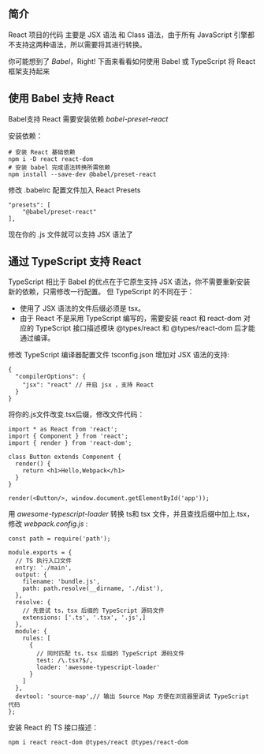 ## 简介

React 项目的代码 主要是 JSX 语法 和 Class 语法，由于所有 JavaScript 引擎都不支持这两种语法，所以需要将其进行转换。

你可能想到了 *Babel*，Right! 下面来看看如何使用 Babel 或 TypeScript 将 React 框架支持起来


## 使用 Babel 支持 React

Babel支持 React 需要安装依赖 *babel-preset-react* 

安装依赖：

```
# 安装 React 基础依赖
npm i -D react react-dom
# 安装 babel 完成语法转换所需依赖
npm install --save-dev @babel/preset-react
```

修改 .babelrc 配置文件加入 React Presets

```
"presets": [
    "@babel/preset-react"
],
```

现在你的 .js 文件就可以支持 JSX 语法了


## 通过 TypeScript 支持 React

TypeScript 相比于 Babel 的优点在于它原生支持 JSX 语法，你不需要重新安装新的依赖，只需修改一行配置。 但 TypeScript 的不同在于：

* 使用了 JSX 语法的文件后缀必须是 tsx。
* 由于 React 不是采用 TypeScript 编写的，需要安装 react 和 react-dom 对应的 TypeScript 接口描述模块 @types/react 和 @types/react-dom 后才能通过编译。

修改 TypeScript 编译器配置文件 tsconfig.json 增加对 JSX 语法的支持:

```
{
  "compilerOptions": {
    "jsx": "react" // 开启 jsx ，支持 React
  }
}
```

将你的.js文件改变.tsx后缀，修改文件代码：

```
import * as React from 'react';
import { Component } from 'react';
import { render } from 'react-dom';

class Button extends Component {
  render() {
    return <h1>Hello,Webpack</h1>
  }
}

render(<Button/>, window.document.getElementById('app'));
```

用 *awesome-typescript-loader* 转换 ts和 tsx 文件，并且查找后缀中加上.tsx，修改 *webpack.config.js* :

```
const path = require('path');

module.exports = {
  // TS 执行入口文件
  entry: './main',
  output: {
    filename: 'bundle.js',
    path: path.resolve(__dirname, './dist'),
  },
  resolve: {
    // 先尝试 ts，tsx 后缀的 TypeScript 源码文件 
    extensions: ['.ts', '.tsx', '.js',] 
  },
  module: {
    rules: [
      {
        // 同时匹配 ts，tsx 后缀的 TypeScript 源码文件 
        test: /\.tsx?$/,
        loader: 'awesome-typescript-loader'
      }
    ]
  },
  devtool: 'source-map',// 输出 Source Map 方便在浏览器里调试 TypeScript 代码
};
```

安装 React 的 TS 接口描述：

```
npm i react react-dom @types/react @types/react-dom
```